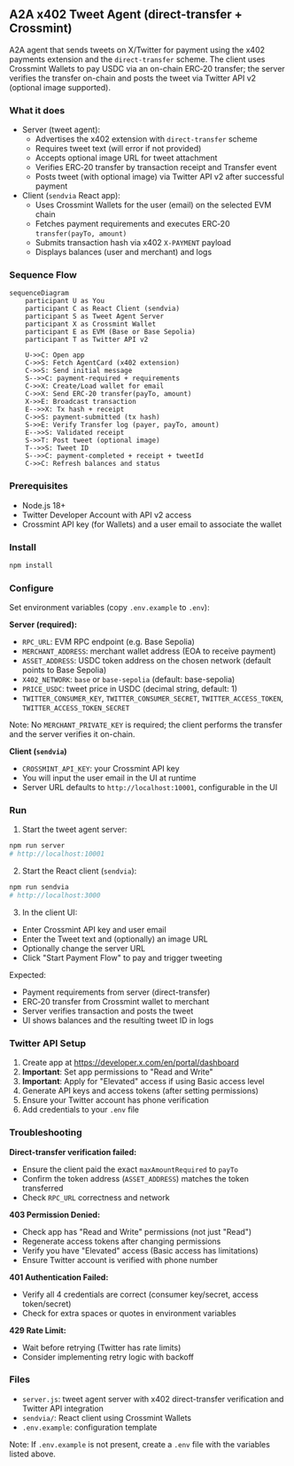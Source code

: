 ## A2A x402 Tweet Agent (direct-transfer + Crossmint)

A2A agent that sends tweets on X/Twitter for payment using the x402 payments extension and the `direct-transfer` scheme. The client uses Crossmint Wallets to pay USDC via an on-chain ERC‑20 transfer; the server verifies the transfer on-chain and posts the tweet via Twitter API v2 (optional image supported).

### What it does

- Server (tweet agent):
  - Advertises the x402 extension with `direct-transfer` scheme
  - Requires tweet text (will error if not provided)
  - Accepts optional image URL for tweet attachment
  - Verifies ERC‑20 transfer by transaction receipt and Transfer event
  - Posts tweet (with optional image) via Twitter API v2 after successful payment
- Client (`sendvia` React app):
  - Uses Crossmint Wallets for the user (email) on the selected EVM chain
  - Fetches payment requirements and executes ERC‑20 `transfer(payTo, amount)`
  - Submits transaction hash via x402 `X-PAYMENT` payload
  - Displays balances (user and merchant) and logs

### Sequence Flow

```mermaid
sequenceDiagram
    participant U as You
    participant C as React Client (sendvia)
    participant S as Tweet Agent Server
    participant X as Crossmint Wallet
    participant E as EVM (Base or Base Sepolia)
    participant T as Twitter API v2

    U->>C: Open app
    C->>S: Fetch AgentCard (x402 extension)
    C->>S: Send initial message
    S-->>C: payment-required + requirements
    C->>X: Create/Load wallet for email
    C->>X: Send ERC-20 transfer(payTo, amount)
    X->>E: Broadcast transaction
    E-->>X: Tx hash + receipt
    C->>S: payment-submitted (tx hash)
    S->>E: Verify Transfer log (payer, payTo, amount)
    E-->>S: Validated receipt
    S->>T: Post tweet (optional image)
    T-->>S: Tweet ID
    S-->>C: payment-completed + receipt + tweetId
    C->>C: Refresh balances and status
```

### Prerequisites

- Node.js 18+
- Twitter Developer Account with API v2 access
- Crossmint API key (for Wallets) and a user email to associate the wallet

### Install

```bash
npm install
```

### Configure

Set environment variables (copy `.env.example` to `.env`):

**Server (required):**
- `RPC_URL`: EVM RPC endpoint (e.g. Base Sepolia)
- `MERCHANT_ADDRESS`: merchant wallet address (EOA to receive payment)
- `ASSET_ADDRESS`: USDC token address on the chosen network (default points to Base Sepolia)
- `X402_NETWORK`: `base` or `base-sepolia` (default: base-sepolia)
- `PRICE_USDC`: tweet price in USDC (decimal string, default: 1)
- `TWITTER_CONSUMER_KEY`, `TWITTER_CONSUMER_SECRET`, `TWITTER_ACCESS_TOKEN`, `TWITTER_ACCESS_TOKEN_SECRET`

Note: No `MERCHANT_PRIVATE_KEY` is required; the client performs the transfer and the server verifies it on-chain.

**Client (`sendvia`)**
- `CROSSMINT_API_KEY`: your Crossmint API key
- You will input the user email in the UI at runtime
- Server URL defaults to `http://localhost:10001`, configurable in the UI

### Run

1) Start the tweet agent server:
```bash
npm run server
# http://localhost:10001
```

2) Start the React client (`sendvia`):
```bash
npm run sendvia
# http://localhost:3000
```

3) In the client UI:
- Enter Crossmint API key and user email
- Enter the Tweet text and (optionally) an image URL
- Optionally change the server URL
- Click "Start Payment Flow" to pay and trigger tweeting

Expected:
- Payment requirements from server (direct-transfer)
- ERC‑20 transfer from Crossmint wallet to merchant
- Server verifies transaction and posts the tweet
- UI shows balances and the resulting tweet ID in logs

### Twitter API Setup

1. Create app at https://developer.x.com/en/portal/dashboard
2. **Important**: Set app permissions to "Read and Write"
3. **Important**: Apply for "Elevated" access if using Basic access level
4. Generate API keys and access tokens (after setting permissions)
5. Ensure your Twitter account has phone verification
6. Add credentials to your `.env` file

### Troubleshooting

**Direct-transfer verification failed:**
- Ensure the client paid the exact `maxAmountRequired` to `payTo`
- Confirm the token address (`ASSET_ADDRESS`) matches the token transferred
- Check `RPC_URL` correctness and network

**403 Permission Denied:**
- Check app has "Read and Write" permissions (not just "Read")
- Regenerate access tokens after changing permissions
- Verify you have "Elevated" access (Basic access has limitations)
- Ensure Twitter account is verified with phone number

**401 Authentication Failed:**
- Verify all 4 credentials are correct (consumer key/secret, access token/secret)
- Check for extra spaces or quotes in environment variables

**429 Rate Limit:**
- Wait before retrying (Twitter has rate limits)
- Consider implementing retry logic with backoff

### Files

- `server.js`: tweet agent server with x402 direct-transfer verification and Twitter API integration
- `sendvia/`: React client using Crossmint Wallets
- `.env.example`: configuration template

Note: If `.env.example` is not present, create a `.env` file with the variables listed above.